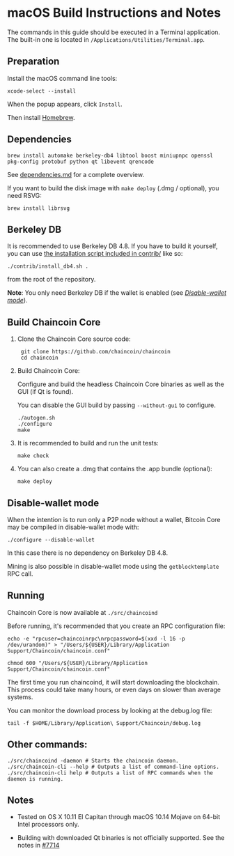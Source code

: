 macOS Build Instructions and Notes
====================================
The commands in this guide should be executed in a Terminal application.
The built-in one is located in `/Applications/Utilities/Terminal.app`.

Preparation
-----------
Install the macOS command line tools:

`xcode-select --install`

When the popup appears, click `Install`.

Then install [Homebrew](https://brew.sh).

Dependencies
----------------------

    brew install automake berkeley-db4 libtool boost miniupnpc openssl pkg-config protobuf python qt libevent qrencode

See [dependencies.md](dependencies.md) for a complete overview.


If you want to build the disk image with `make deploy` (.dmg / optional), you need RSVG:

    brew install librsvg

Berkeley DB
-----------
It is recommended to use Berkeley DB 4.8. If you have to build it yourself,
you can use [the installation script included in contrib/](/contrib/install_db4.sh)
like so:

```shell
./contrib/install_db4.sh .
```

from the root of the repository.

**Note**: You only need Berkeley DB if the wallet is enabled (see [*Disable-wallet mode*](/doc/build-osx.md#disable-wallet-mode)).

Build Chaincoin Core
------------------------

1. Clone the Chaincoin Core source code:

        git clone https://github.com/chaincoin/chaincoin
        cd chaincoin

2.  Build Chaincoin Core:

    Configure and build the headless Chaincoin Core binaries as well as the GUI (if Qt is found).

    You can disable the GUI build by passing `--without-gui` to configure.

        ./autogen.sh
        ./configure
        make

3.  It is recommended to build and run the unit tests:

        make check

4.  You can also create a .dmg that contains the .app bundle (optional):

        make deploy

Disable-wallet mode
--------------------
When the intention is to run only a P2P node without a wallet, Bitcoin Core may be compiled in
disable-wallet mode with:

    ./configure --disable-wallet

In this case there is no dependency on Berkeley DB 4.8.

Mining is also possible in disable-wallet mode using the `getblocktemplate` RPC call.

Running
-------

Chaincoin Core is now available at `./src/chaincoind`

Before running, it's recommended that you create an RPC configuration file:

    echo -e "rpcuser=chaincoinrpc\nrpcpassword=$(xxd -l 16 -p /dev/urandom)" > "/Users/${USER}/Library/Application Support/Chaincoin/chaincoin.conf"

    chmod 600 "/Users/${USER}/Library/Application Support/Chaincoin/chaincoin.conf"

The first time you run chaincoind, it will start downloading the blockchain. This process could take many hours, or even days on slower than average systems.

You can monitor the download process by looking at the debug.log file:

    tail -f $HOME/Library/Application\ Support/Chaincoin/debug.log

Other commands:
-------

    ./src/chaincoind -daemon # Starts the chaincoin daemon.
    ./src/chaincoin-cli --help # Outputs a list of command-line options.
    ./src/chaincoin-cli help # Outputs a list of RPC commands when the daemon is running.


Notes
-----

* Tested on OS X 10.11 El Capitan through macOS 10.14 Mojave on 64-bit Intel processors only.

* Building with downloaded Qt binaries is not officially supported. See the notes in [#7714](https://github.com/bitcoin/bitcoin/issues/7714)

